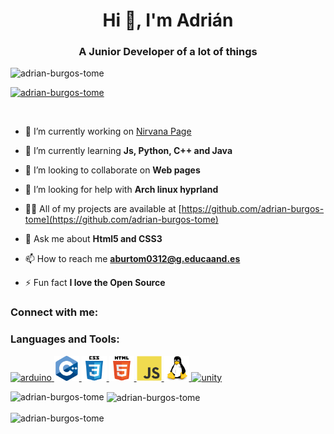<h1 align="center">Hi 👋, I'm Adrián</h1>
<h3 align="center">A Junior Developer of a lot of things</h3>

<p align="left"> <img src="https://komarev.com/ghpvc/?username=adrian-burgos-tome&label=Profile%20views&color=0e75b6&style=flat" alt="adrian-burgos-tome" /> </p>

<p align="left"> <a href="https://github.com/ryo-ma/github-profile-trophy"><img src="https://github-profile-trophy.vercel.app/?username=adrian-burgos-tome" alt="adrian-burgos-tome" /></a> </p>

<p align="left"> <a href="https://twitter.com/" target="blank"><img src="https://img.shields.io/twitter/follow/?logo=twitter&style=for-the-badge" alt="" /></a> </p>

- 🔭 I’m currently working on [Nirvana Page](https://github.com/adrian-burgos-tome/Nirvana-Web.git)

- 🌱 I’m currently learning **Js, Python, C++ and Java**

- 👯 I’m looking to collaborate on **Web pages**

- 🤝 I’m looking for help with **Arch linux hyprland**

- 👨‍💻 All of my projects are available at [https://github.com/adrian-burgos-tome](https://github.com/adrian-burgos-tome)

- 💬 Ask me about **Html5 and CSS3**

- 📫 How to reach me **aburtom0312@g.educaand.es**

- ⚡ Fun fact **I love the Open Source**

<h3 align="left">Connect with me:</h3>
<p align="left">
</p>

<h3 align="left">Languages and Tools:</h3>
<p align="left"> <a href="https://www.arduino.cc/" target="_blank" rel="noreferrer"> <img src="https://cdn.worldvectorlogo.com/logos/arduino-1.svg" alt="arduino" width="40" height="40"/> </a> <a href="https://www.w3schools.com/cpp/" target="_blank" rel="noreferrer"> <img src="https://raw.githubusercontent.com/devicons/devicon/master/icons/cplusplus/cplusplus-original.svg" alt="cplusplus" width="40" height="40"/> </a> <a href="https://www.w3schools.com/css/" target="_blank" rel="noreferrer"> <img src="https://raw.githubusercontent.com/devicons/devicon/master/icons/css3/css3-original-wordmark.svg" alt="css3" width="40" height="40"/> </a> <a href="https://www.w3.org/html/" target="_blank" rel="noreferrer"> <img src="https://raw.githubusercontent.com/devicons/devicon/master/icons/html5/html5-original-wordmark.svg" alt="html5" width="40" height="40"/> </a> <a href="https://developer.mozilla.org/en-US/docs/Web/JavaScript" target="_blank" rel="noreferrer"> <img src="https://raw.githubusercontent.com/devicons/devicon/master/icons/javascript/javascript-original.svg" alt="javascript" width="40" height="40"/> </a> <a href="https://www.linux.org/" target="_blank" rel="noreferrer"> <img src="https://raw.githubusercontent.com/devicons/devicon/master/icons/linux/linux-original.svg" alt="linux" width="40" height="40"/> </a> <a href="https://unity.com/" target="_blank" rel="noreferrer"> <img src="https://www.vectorlogo.zone/logos/unity3d/unity3d-icon.svg" alt="unity" width="40" height="40"/> </a> </p>

<p><img align="left" src="https://github-readme-stats.vercel.app/api/top-langs?username=adrian-burgos-tome&show_icons=true&locale=en&layout=compact" alt="adrian-burgos-tome" /></p>

<p>&nbsp;<img align="center" src="https://github-readme-stats.vercel.app/api?username=adrian-burgos-tome&show_icons=true&locale=en" alt="adrian-burgos-tome" /></p>

<p><img align="center" src="https://github-readme-streak-stats.herokuapp.com/?user=adrian-burgos-tome&" alt="adrian-burgos-tome" /></p>
